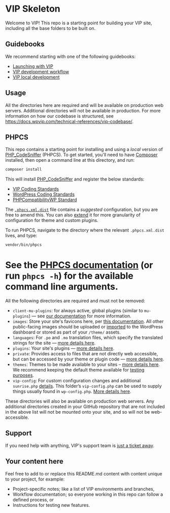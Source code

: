 # VIP Skeleton

Welcome to VIP! This repo is a starting point for building your VIP site, including all the base folders to be built on.

## Guidebooks

We recommend starting with one of the following guidebooks:

* [Launching with VIP](https://docs.wpvip.com/how-tos/launch-a-site/)
* [VIP development workflow](https://docs.wpvip.com/technical-references/development-workflow/)
* [VIP local development](https://docs.wpvip.com/how-tos/local-development/)

## Usage

All the directories here are required and will be available on production web servers. Additional directories will not be available in production. For more information on how our codebase is structured, see https://docs.wpvip.com/technical-references/vip-codebase/.

## PHPCS 

This repo contains a starting point for installing and using a _local_ version of [PHP_CodeSniffer](https://docs.wpvip.com/how-tos/php_codesniffer/) (PHPCS). To get started, you'll need to have [Composer](https://getcomposer.org/) installed, then open a command line at this directory, and run:

```sh
composer install
```

This will install [PHP_CodeSniffer](https://github.com/squizlabs/PHP_CodeSniffer) and register the below standards:

 - [VIP Coding Standards](https://github.com/Automattic/VIP-Coding-Standards)
 - [WordPress Coding Standards](https://github.com/WordPress/WordPress-Coding-Standards)
 - [PHPCompatibilityWP Standard](https://github.com/PHPCompatibility/PHPCompatibilityWP)

The [`.phpcs.xml.dist`](https://docs.wpvip.com/technical-references/vip-codebase/phpcs-xml-dist/) file contains a _suggested_ configuration, but you are free to amend this. You can also [extend](https://docs.wpvip.com/technical-references/vip-codebase/phpcs-xml-dist/#h-extending-the-root-phpcs-xml-dist-file-for-custom-themes-and-plugins) it for more granularity of configuration for theme and custom plugins.

To run PHPCS, navigate to the directory where the relevant `.phpcs.xml.dist` lives, and type:

```sh
vendor/bin/phpcs
```

See the [PHPCS documentation](https://github.com/squizlabs/PHP_CodeSniffer/wiki/Usage) (or run `phpcs -h`) for the available command line arguments.
=======
All the following directories are required and must not be removed:

* `client-mu-plugins`: for always active, global plugins (similar to `mu-plugins`) — see [our documentation](https://docs.wpvip.com/technical-references/vip-codebase/client-mu-plugins-directory/) for more information.
* `images`: Store your site's favicons here, per [this documentation](https://docs.wpvip.com/technical-references/vip-codebase/images-directory/). All other public-facing images should be uploaded or [imported](https://docs.wpvip.com/how-tos/launch-a-site-with-vip/launch-with-vip-migrate-content/) to the WordPress dashboard or stored as part of your `/theme/` assets.
* `languages`: For `.po` and `.mo` translation files, which specify the translated strings for the site — [more details here](https://docs.wpvip.com/how-tos/upload-languages-to-the-language-directory/).
* `plugins`: Your site's plugins — [more details here](https://docs.wpvip.com/technical-references/vip-codebase/plugins-directory/).
* `private`: Provides access to files that are not directly web accessible, but can be accessed by your theme or plugin code — [more details here](https://docs.wpvip.com/technical-references/vip-codebase/private-directory/).
* `themes`: Themes to be made available to your sites – [more details here](https://docs.wpvip.com/technical-references/vip-codebase/themes-on-vip-go/). We recommend keeping the default theme available for [testing purposes](https://docs.wpvip.com/how-tos/prepare-for-site-launch/testing-your-site/).
* `vip-config`: For custom configuration changes and additional `sunrise.php` [details](https://docs.wpvip.com/technical-references/multisites/sunrise-php/). This folder’s `vip-config.php` can be used to supply things usually found in `wp-config.php`. [More details here](https://docs.wpvip.com/technical-references/vip-codebase/vip-config-directory/).

These directories will also be available on production web servers. Any additional directories created in your GitHub repository that are not included in the above list will not be mounted onto your site, and so will not be web-accessible.

## Support

If you need help with anything, VIP's support team is [just a ticket away](https://wpvip.com/accessing-vip-support/ ).

## Your content here

Feel free to add to or replace this README.md content with content unique to your project, for example:

* Project-specific notes; like a list of VIP environments and branches,
* Workflow documentation; so everyone working in this repo can follow a defined process, or
* Instructions for testing new features.

